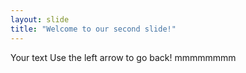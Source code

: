 ```yaml
---
layout: slide
title: "Welcome to our second slide!"
---
```

Your text
Use the left arrow to go back!
mmmmmmmm
